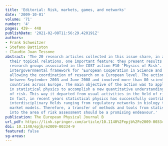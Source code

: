 ```yaml
---
title: 'Editorial: Risk, markets, games, and networks'
date: '2009-10-01'
volume: '71'
number: '4'
pages: 439-- 440
publishDate: '2021-02-08T11:56:29.420191Z'
authors:
- Frank Schweitzer
- Stefano Battiston
- Claudio Juan Tessone
abstract: 'The 20 research articles collected in this issue share, in addition to
  their topical relations, one important feature: they present results obtained from
  research groups associated in the COST action P10 ‘Physics of Risk’. COST is an
  intergovernmental framework for ‘European Cooperation in Science and Technology’,
  allowing the coordination of research on a European level. The action P10 was funded
  between September 2003 and June 2008 and involved more than 80 scientists in 21
  countries across Europe. The main objective of the action was to apply methods developed
  in statistical physics to accomplish a new quantitative understanding of the assessment
  of risk. This way it departed from usual activities in the ﬁeld of risk management.
  In fact, in recent years statistical physics has successfully contributed to many
  interdisciplinary ﬁelds ranging from regulatory networks in biology to ﬁnancial
  market models. Therefore, a transfer of methods and tools from statistical physics
  into the area of risk assessment should be a promising endeavour.'
publication: The European Physical Journal B
url_pdf: https://link.springer.com/article/10.1140%2Fepjb%2Fe2009-00334-9
doi: 10.1140/epjb/e2009-00334-9
featured: false
sg-areas:
---
```

